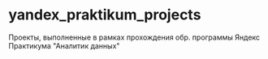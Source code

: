 # yandex_praktikum_projects
Проекты, выполненные в рамках прохождения обр. программы Яндекс Практикума "Аналитик данных"
